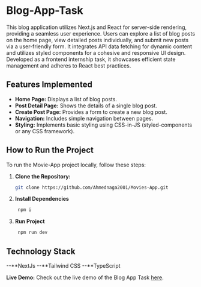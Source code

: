 # Blog-App-Task

This blog application utilizes Next.js and React for server-side rendering, providing a seamless user experience. Users can explore a list of blog posts on the home page, view detailed posts individually, and submit new posts via a user-friendly form. It integrates API data fetching for dynamic content and utilizes styled components for a cohesive and responsive UI design. Developed as a frontend internship task, it showcases efficient state management and adheres to React best practices.

## Features Implemented

- **Home Page:** Displays a list of blog posts.
- **Post Detail Page:** Shows the details of a single blog post.
- **Create Post Page:** Provides a form to create a new blog post.
- **Navigation:** Includes simple navigation between pages.
- **Styling:** Implements basic styling using CSS-in-JS (styled-components or any CSS framework).

## How to Run the Project

To run the Movie-App project locally, follow these steps:

1. **Clone the Repository:**
   ```sh
   git clone https://github.com/Ahmednaga2001/Movies-App.git

2. **Install Dependencies**
   ```sh
    npm i
3. **Run Project**
   ```sh
    npm run dev

## Technology Stack

--**NextJs
--**Tailwind CSS
--**TypeScript

**Live Demo:** Check out the live demo of the Blog App Task [here](https://blog-app-task.netlify.app/).
